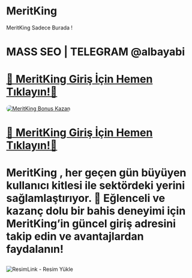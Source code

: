 # MeritKing
MeritKing Sadece Burada !

# MASS SEO | TELEGRAM @albayabi

# <a href="https://heylink.me/denemeal" title="MeritKing Giriş Adresi">🔗 MeritKing Giriş İçin Hemen Tıklayın!🔗</a>

<a href="https://heylink.me/denemeal" title="MeritKing Bonus Fırsatları">
    <img src="https://i.ibb.co/5K7Ks6w/zzzz3.gif" alt="MeritKing Bonus Kazan" style="max-width:100%; height:auto; border-radius:8px;">
</a>
<div class="description">

# <a href="https://heylink.me/denemeal" title="MeritKing Giriş Adresi">🔗 MeritKing Giriş İçin Hemen Tıklayın!🔗</a>
 
# <p>MeritKing , her geçen gün büyüyen kullanıcı kitlesi ile sektördeki yerini sağlamlaştırıyor. 🌟 Eğlenceli ve kazanç dolu bir bahis deneyimi için MeritKing’in güncel giriş adresini takip edin ve avantajlardan faydalanın!</p>

<img src="https://r.resimlink.com/qIWkpPUBru_.jpg" title="ResimLink - Resim Yükle" alt="ResimLink - Resim Yükle"></a>
